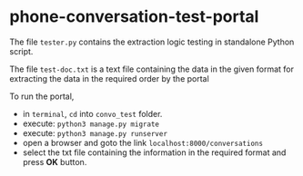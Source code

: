 # phone-conversation-test-portal
The file `tester.py` contains the extraction logic testing in standalone Python script.

The file `test-doc.txt` is a text file containing the data in the given format for extracting the data
in the required order by the portal

To run the portal,
  * in `terminal`, `cd` into `convo_test` folder.
  * execute: `python3 manage.py migrate`
  * execute: `python3 manage.py runserver`
  * open a browser and goto the link `localhost:8000/conversations`
  * select the txt file containing the information in the required format and press **OK** button.
